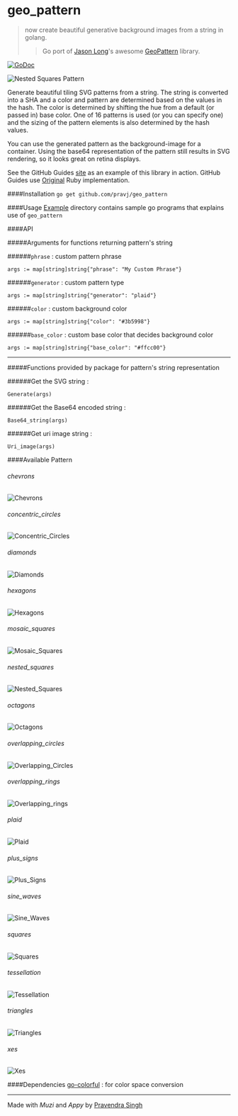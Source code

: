geo_pattern
===========
> now create beautiful generative background images from a string in golang.
> > Go port of [Jason Long](https://github.com/jasonlong)'s awesome [GeoPattern](https://github.com/jasonlong/geo_pattern) library.

[![GoDoc](https://godoc.org/github.com/pravj/geo_pattern?status.svg)](http://godoc.org/github.com/pravj/geo_pattern)

![Nested Squares Pattern](https://raw.githubusercontent.com/pravj/geo_pattern/master/examples/patterns/pattern.png)

Generate beautiful tiling SVG patterns from a string. The string is converted into a SHA and a color and pattern are determined based on the values in the hash. The color is determined by shifting the hue from a default (or passed in) base color. One of 16 patterns is used (or you can specify one) and the sizing of the pattern elements is also determined by the hash values.

You can use the generated pattern as the background-image for a container. Using the base64 representation of the pattern still results in SVG rendering, so it looks great on retina displays.

See the GitHub Guides [site](https://guides.github.com) as an example of this library in action. GitHub Guides use [Original](https://github.com/jasonlong/geo_pattern) Ruby implementation.

####Installation
`go get github.com/pravj/geo_pattern`

####Usage
[Example](https://github.com/pravj/geo_pattern/tree/master/examples) directory contains sample go programs that explains use of `geo_pattern`

####API

#####Arguments for functions returning pattern's string

######`phrase` : custom pattern phrase
```
args := map[string]string{"phrase": "My Custom Phrase"}
```

######`generator` : custom pattern type
```
args := map[string]string{"generator": "plaid"}
```

######`color` : custom background color
```
args := map[string]string{"color": "#3b5998"}
```

######`base_color` : custom base color that decides background color
```
args := map[string]string{"base_color": "#ffcc00"}
```
---
#####Functions provided by package for pattern's string representation

######Get the SVG string :
```
Generate(args)
```
######Get the Base64 encoded string :
```
Base64_string(args)
```
######Get uri image string :
```
Uri_image(args)
```

####Available Pattern

###### chevrons
![Chevrons](https://raw.githubusercontent.com/pravj/geo_pattern/master/examples/patterns/chevrons.png)

###### concentric_circles
![Concentric_Circles](https://raw.githubusercontent.com/pravj/geo_pattern/master/examples/patterns/concentric_circles.png)

###### diamonds
![Diamonds](https://raw.githubusercontent.com/pravj/geo_pattern/master/examples/patterns/diamonds.png)

###### hexagons
![Hexagons](https://raw.githubusercontent.com/pravj/geo_pattern/master/examples/patterns/hexagons.png)

###### mosaic_squares
![Mosaic_Squares](https://raw.githubusercontent.com/pravj/geo_pattern/master/examples/patterns/mosaic_squares.png)

###### nested_squares
![Nested_Squares](https://raw.githubusercontent.com/pravj/geo_pattern/master/examples/patterns/nested_squares.png)

###### octagons
![Octagons](https://raw.githubusercontent.com/pravj/geo_pattern/master/examples/patterns/octagons.png)

###### overlapping_circles
![Overlapping_Circles](https://raw.githubusercontent.com/pravj/geo_pattern/master/examples/patterns/overlapping_circles.png)

###### overlapping_rings
![Overlapping_rings](https://raw.githubusercontent.com/pravj/geo_pattern/master/examples/patterns/overlapping_rings.png)

###### plaid
![Plaid](https://raw.githubusercontent.com/pravj/geo_pattern/master/examples/patterns/plaid.png)

###### plus_signs
![Plus_Signs](https://raw.githubusercontent.com/pravj/geo_pattern/master/examples/patterns/plus_signs.png)

###### sine_waves
![Sine_Waves](https://raw.githubusercontent.com/pravj/geo_pattern/master/examples/patterns/sine_waves.png)

###### squares
![Squares](https://raw.githubusercontent.com/pravj/geo_pattern/master/examples/patterns/squares.png)

###### tessellation
![Tessellation](https://raw.githubusercontent.com/pravj/geo_pattern/master/examples/patterns/tessellation.png)

###### triangles
![Triangles](https://raw.githubusercontent.com/pravj/geo_pattern/master/examples/patterns/triangles.png)

###### xes
![Xes](https://raw.githubusercontent.com/pravj/geo_pattern/master/examples/patterns/xes.png)

####Dependencies
[go-colorful](https://github.com/lucasb-eyer/go-colorful) : for color space conversion

---

Made with *Muzi* and *Appy* by [Pravendra Singh](https://pravj.github.io)

